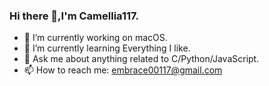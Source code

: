 ### Hi there 👋,I'm Camellia117.

- 🔭 I’m currently working on macOS.
- 🌱 I’m currently learning Everything I like.
- 💬 Ask me about anything related to C/Python/JavaScript.
- 📫 How to reach me: embrace00117@gmail.com
